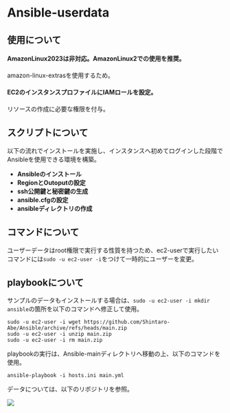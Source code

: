 # Ansible-userdata
## 使用について

#### AmazonLinux2023は非対応。AmazonLinux2での使用を推奨。
amazon-linux-extrasを使用するため。
#### EC2のインスタンスプロファイルにIAMロールを設定。
リソースの作成に必要な権限を付与。
## スクリプトについて
以下の流れでインストールを実施し、インスタンスへ初めてログインした段階でAnsibleを使用できる環境を構築。
* __Ansibleのインストール__
* __RegionとOutoputの設定__
* __ssh公開鍵と秘密鍵の生成__
* __ansible.cfgの設定__
* __ansibleディレクトリの作成__

## コマンドについて
ユーザーデータはroot権限で実行する性質を持つため、ec2-userで実行したいコマンドには` sudo -u ec2-user -i `をつけて一時的にユーザーを変更。

## playbookについて
サンプルのデータもインストールする場合は、` sudo -u ec2-user -i mkdir ansible `の箇所を以下のコマンドへ修正して使用。
```
sudo -u ec2-user -i wget https://github.com/Shintaro-Abe/Ansible/archive/refs/heads/main.zip
sudo -u ec2-user -i unzip main.zip
sudo -u ec2-user -i rm main.zip
```
playbookの実行は、Ansible-mainディレクトリへ移動の上、以下のコマンドを使用。
```
ansible-playbook -i hosts.ini main.yml
```
データについては、以下のリポジトリを参照。

<a href="https://github.com/Shintaro-Abe/Ansible.git"><img src="https://img.shields.io/badge/ShintaroAbe/Ansible-181717.svg?logo=github&style=flat-square"></a>
